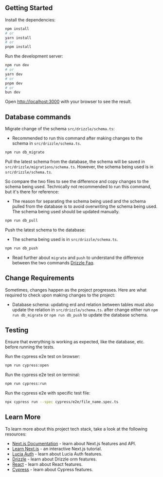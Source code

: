 ## Getting Started

Install the dependencies:

```bash
npm install
# or
yarn install
# or
pnpm install
```

Run the development server:

```bash
npm run dev
# or
yarn dev
# or
pnpm dev
# or
bun dev
```

Open [http://localhost:3000](http://localhost:3000) with your browser to see the result.

## Database commands

Migrate change of the schema `src/drizzle/schema.ts`:

-   Recommended to run this command after making changes to the schema in `src/drizzle/schema.ts`.

```bash
npm run db_migrate
```

Pull the latest schema from the database, the schema will be saved in `src/drizzle/migrations/schema.ts`. However, the schema being used is in `src/drizzle/schema.ts`.

So compare the two files to see the difference and copy changes to the schema being used. Technically not recommended to run this command, but it's there for reference:

-   The reason for separating the schema being used and the schema pulled from the database is to avoid overwriting the schema being used. The schema being used should be updated manually.

```bash
npm run db_pull
```

Push the latest schema to the database:

-   The schema being used is in `src/drizzle/schema.ts`.

```bash
npm run db_push
```

-   Read further about `migrate` and `push` to understand the difference between the two commands [Drizzle Faq](https://orm.drizzle.team/kit-docs/faq#should-i-use-generate-or-push).

## Change Requirements

Sometimes, changes happen as the project progresses. Here are what required to check upon making changes to the project:

-   Database schema: updating erd and relation between tables must also update the relation in `src/drizzle/schema.ts`. after change either run `npm run db_migrate` or `npm run db_push` to update the database schema.

## Testing

Ensure that everything is working as expected, like the database, etc. before running the tests.

Run the cypress e2e test on browser:
```bash
npm run cypress:open
```

Run the cypress e2e test on terminal:
```bash
npm run cypress:run
```

Run the cypress e2e with specific test file:
```bash
npx cypress run --spec cypress/e2e/file_name.spec.ts
```

## Learn More

To learn more about this project tech stack, take a look at the following resources:

-   [Next.js Documentation](https://nextjs.org/docs) - learn about Next.js features and API.
-   [Learn Next.js](https://nextjs.org/learn) - an interactive Next.js tutorial.
-   [Lucia Auth](https://lucia-auth.com/) - learn about Lucia Auth features.
-   [Drizzle](https://orm.drizzle.team/docs/overview) - learn about Drizzle orm features.
-   [React](https://react.dev/reference/react) - learn about React features.
-   [Cypress](https://docs.cypress.io/guides/overview/why-cypress) - learn about Cypress features.
